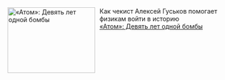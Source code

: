 <!--2025-02-27 23:17:12-->
<div class="yb">
  <div class="rss smaller1 kino_kino"><a href="https://www.kino-teatr.ru/kino/art/serial/7810/" title="«Атом»: Девять лет одной бомбы"><img src="https://www.kino-teatr.ru/art/0/1/7810/poster.jpg" width="196" height="147" align="left" hspace="5" style="margin: 0px 10px 0px 5px" alt="«Атом»: Девять лет одной бомбы"/></a>Как чекист Алексей Гуськов помогает физикам войти в историю <br><a class="light" href="https://www.kino-teatr.ru/kino/art/serial/7810/">«Атом»: Девять лет одной бомбы</a></div>
</div>
